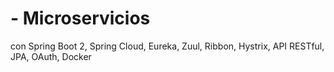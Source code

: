 # - Microservicios 
con Spring Boot 2, Spring Cloud, Eureka, Zuul, Ribbon, Hystrix, API RESTful, JPA, OAuth, Docker
